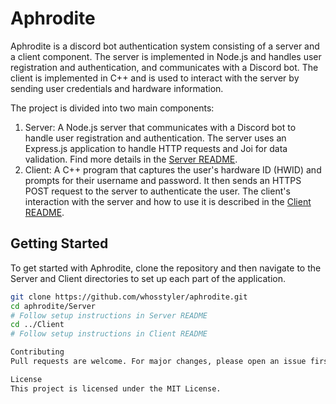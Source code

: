 # Aphrodite

Aphrodite is a discord bot authentication system consisting of a server and a client component. The server is implemented in Node.js and handles user registration and authentication, and communicates with a Discord bot. The client is implemented in C++ and is used to interact with the server by sending user credentials and hardware information.

The project is divided into two main components:

1. Server: A Node.js server that communicates with a Discord bot to handle user registration and authentication. The server uses an Express.js application to handle HTTP requests and Joi for data validation. Find more details in the [Server README](./Server/README.md).
2. Client: A C++ program that captures the user's hardware ID (HWID) and prompts for their username and password. It then sends an HTTPS POST request to the server to authenticate the user. The client's interaction with the server and how to use it is described in the [Client README](./Client/README.md).

## Getting Started

To get started with Aphrodite, clone the repository and then navigate to the Server and Client directories to set up each part of the application.

```bash
git clone https://github.com/whosstyler/aphrodite.git
cd aphrodite/Server
# Follow setup instructions in Server README
cd ../Client
# Follow setup instructions in Client README

Contributing
Pull requests are welcome. For major changes, please open an issue first to discuss what you would like to change.

License
This project is licensed under the MIT License.
